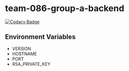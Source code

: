 # team-086-group-a-backend

[![Codacy Badge](https://api.codacy.com/project/badge/Grade/0c813172a5464f4fae08a40cb79024fa)](https://app.codacy.com/gh/BuildForSDGCohort2/team-086-group-a-backend?utm_source=github.com&utm_medium=referral&utm_content=BuildForSDGCohort2/team-086-group-a-backend&utm_campaign=Badge_Grade_Settings)

## Environment Variables

- VERSION
- HOSTNAME
- PORT
- RSA_PRIVATE_KEY
